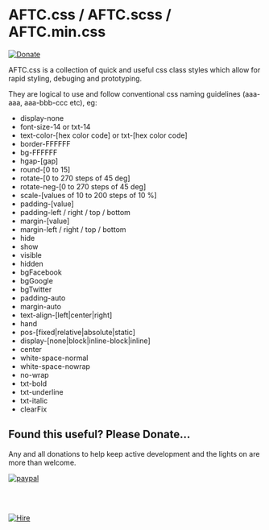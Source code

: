 # AFTC.css / AFTC.scss / AFTC.min.css
[![Donate](https://img.shields.io/badge/Donate-PayPal-green.svg)](https://www.paypal.com/cgi-bin/webscr?cmd=_donations&business=Darcey%2eLloyd%40gmail%2ecom&lc=GB&item_name=Darcey%20Lloyd%20Developer%20Donation&currency_code=GBP&bn=PP%2dDonationsBF%3abtn_donateCC_LG%2egif%3aNonHosted)

AFTC.css is a collection of quick and useful css class styles which allow for rapid styling, debuging and prototyping.

They are logical to use and follow conventional css naming guidelines (aaa-aaa, aaa-bbb-ccc etc), eg:

 - display-none
 - font-size-14 or txt-14
 - text-color-[hex color code] or txt-[hex color code]
 - border-FFFFFF
 - bg-FFFFFF
 - hgap-[gap]
 - round-[0 to 15]
 - rotate-[0 to 270 steps of 45 deg]
 - rotate-neg-[0 to 270 steps of 45 deg]
 - scale-[values of 10 to 200 steps of 10 %]
 - padding-[value]
 - padding-left / right / top / bottom
 - margin-[value]
 - margin-left / right / top / bottom
 - hide
 - show
 - visible
 - hidden
 - bgFacebook
 - bgGoogle
 - bgTwitter
 - padding-auto
 - margin-auto
 - text-align-[left|center|right]
 - hand
 - pos-[fixed|relative|absolute|static]
 - display-[none|block|inline-block|inline]
 - center
 - white-space-normal
 - white-space-nowrap
 - no-wrap
 - txt-bold
 - txt-underline
 - txt-italic
 - clearFix


## <b>Found this useful? Please Donate...</b>
Any and all donations to help keep active development and the lights on are more than welcome.

[![paypal](https://www.paypalobjects.com/en_GB/i/btn/btn_donate_LG.gif)](https://www.paypal.com/cgi-bin/webscr?cmd=_donations&business=Darcey%2eLloyd%40gmail%2ecom&lc=GB&item_name=Darcey%20Lloyd%20Developer%20Donation&currency_code=GBP&bn=PP%2dDonationsBF%3abtn_donateCC_LG%2egif%3aNonHosted)

<br>
<br>

[![Hire](https://www.allforthecode.co.uk/images/pph_widget.jpg)](http://pph.me/Darcey)

